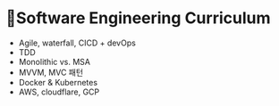 # 🍦Software Engineering Curriculum
- Agile, waterfall, CICD + devOps
- TDD
- Monolithic vs. MSA
- MVVM, MVC 패턴
- Docker & Kubernetes
- AWS, cloudflare, GCP
